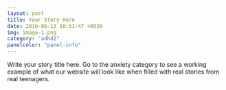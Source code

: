 ```yaml
---
layout: post
title: Your Story Here
date: 2016-06-13 10:51:47 +0530
img: image-1.png
category: "adhd2"
panelcolor: "panel-info"
---
```

Write your story title here. Go to the anxiety category to see a working example of what our website will look like when filled with real stories from real teenagers. 
